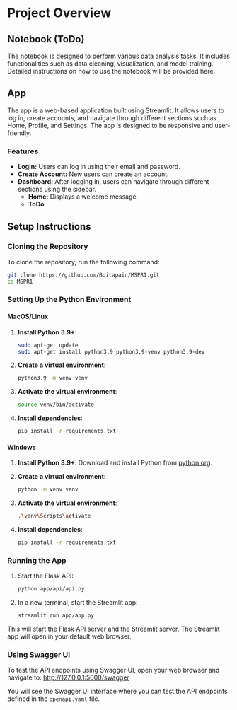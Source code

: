 # Project Overview

## Notebook (ToDo)
The notebook is designed to perform various data analysis tasks. It includes functionalities such as data cleaning, visualization, and model training. Detailed instructions on how to use the notebook will be provided here.

## App
The app is a web-based application built using Streamlit. It allows users to log in, create accounts, and navigate through different sections such as Home, Profile, and Settings. The app is designed to be responsive and user-friendly.

### Features
- **Login:** Users can log in using their email and password.
- **Create Account:** New users can create an account.
- **Dashboard:** After logging in, users can navigate through different sections using the sidebar.
  - **Home:** Displays a welcome message.
  - **ToDo**

## Setup Instructions

### Cloning the Repository
To clone the repository, run the following command:
```bash
git clone https://github.com/Boitapain/MSPR1.git
cd MSPR1
```

### Setting Up the Python Environment

#### MacOS/Linux
1. **Install Python 3.9+**:
   ```bash
   sudo apt-get update
   sudo apt-get install python3.9 python3.9-venv python3.9-dev
   ```

2. **Create a virtual environment**:
   ```bash
   python3.9 -m venv venv
   ```

3. **Activate the virtual environment**:
   ```bash
   source venv/bin/activate
   ```

4. **Install dependencies**:
   ```bash
   pip install -r requirements.txt
   ```

#### Windows
1. **Install Python 3.9+**:
   Download and install Python from [python.org](https://www.python.org/downloads/).

2. **Create a virtual environment**:
   ```bash
   python -m venv venv
   ```

3. **Activate the virtual environment**:
   ```bash
   .\venv\Scripts\activate
   ```

4. **Install dependencies**:
   ```bash
   pip install -r requirements.txt
   ```

### Running the App

1. Start the Flask API:
    ```bash
    python app/api/api.py
    ```

2. In a new terminal, start the Streamlit app:
    ```bash
    streamlit run app/app.py
    ```

This will start the Flask API server and the Streamlit server. The Streamlit app will open in your default web browser.

### Using Swagger UI

To test the API endpoints using Swagger UI, open your web browser and navigate to: http://127.0.0.1:5000/swagger

You will see the Swagger UI interface where you can test the API endpoints defined in the `openapi.yaml` file.